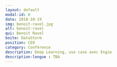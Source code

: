 ```yaml
---
layout: default
modal-id: 6
date: 2018-10-19
img: benoit-ravel.jpg
alt: benoit-ravel
qui: Benoit Ravel
boite: DataStorm
position: CEO
category: Conférence
description: Deep Learning, use case avec Engie
description-longue : TBA
---
```

